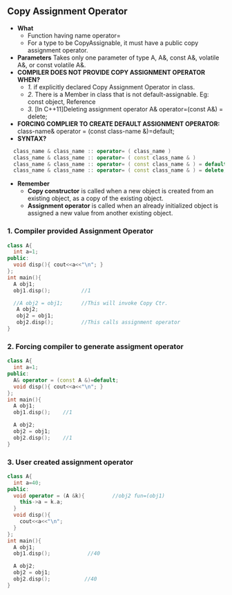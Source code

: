 ## Copy Assignment Operator
- **What** 
  - Function having name operator= 
  - For a type to be CopyAssignable, it must have a public copy assignment operator.
- **Parameters** Takes only one parameter of type A, A&, const A&, volatile A&, or const volatile A&. 
- **COMPILER DOES NOT PROVIDE COPY ASSIGNMENT OPERATOR WHEN?**
  - *1.* if explicitly declared Copy Assignment Operator in class. 
  - *2.* There is a Member in class that is not default-assignable. Eg: const object, Reference
  - *3.* [In C++11]Deleting assignment operator A& operator=(const A&) = delete; 
- **FORCING COMPLIER TO CREATE DEFAULT ASSIGNMENT OPERATOR:** class-name& operator = (const class-name &)=default;
- **SYNTAX?**
```c++
  class_name & class_name :: operator= ( class_name )
  class_name & class_name :: operator= ( const class_name & )
  class_name & class_name :: operator= ( const class_name & ) = default;(since C++11)
  class_name & class_name :: operator= ( const class_name & ) = delete;(since C++11)
```
- **Remember**
  - **Copy constructor** is called when a new object is created from an existing object, as a copy of the existing object.
  - **Assignment operator** is called when an already initialized object is assigned a new value from another existing object.


### 1. Compiler provided Assignment Operator
```c++
class A{
  int a=1;
public:
  void disp(){ cout<<a<<"\n"; }
};
int main(){
  A obj1; 
  obj1.disp();          //1

  //A obj2 = obj1;      //This will invoke Copy Ctr.
   A obj2;
   obj2 = obj1;
   obj2.disp();         //This calls assignment operator
}
```


### 2. Forcing compiler to generate assigment operator
```c++
class A{
  int a=1;
public:
  A& operator = (const A &)=default;
  void disp(){ cout<<a<<"\n"; }
};
int main(){
  A obj1;
  obj1.disp();    //1

  A obj2;
  obj2 = obj1;
  obj2.disp();    //1
}
```

### 3. User created assignment operator
```c++
class A{
  int a=40;
public:
  void operator = (A &k){         //obj2 fun=(obj1)
    this->a = k.a;
  }
  void disp(){ 
    cout<<a<<"\n"; 
  }
};
int main(){
  A obj1; 
  obj1.disp();            //40

  A obj2;
  obj2 = obj1;  
  obj2.disp();           //40
}
```
